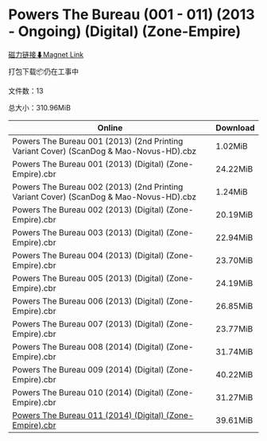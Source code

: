 # Powers The Bureau (001 - 011) (2013 - Ongoing) (Digital) (Zone-Empire)

[磁力链接⬇Magnet Link](magnet:?xt=urn:btih:f077782e3ad9cc3c8b6dc9b9ac661926d16892d6&dn=Powers%20The%20Bureau%20%28001%20-%20011%29%20%282013%20-%20Ongoing%29%20%28Digital%29%20%28Zone-Empire%29)

打包下载📦仍在工事中

文件数：13

总大小：310.96MiB

Online | Download
--- | ---
Powers The Bureau 001 (2013) (2nd Printing Variant Cover) (ScanDog & Mao-Novus-HD).cbz | 1.02MiB
Powers The Bureau 001 (2013) (Digital) (Zone-Empire).cbr | 24.22MiB
Powers The Bureau 002 (2013) (2nd Printing Variant Cover) (ScanDog & Mao-Novus-HD).cbz | 1.24MiB
Powers The Bureau 002 (2013) (Digital) (Zone-Empire).cbr | 20.19MiB
Powers The Bureau 003 (2013) (Digital) (Zone-Empire).cbr | 22.94MiB
Powers The Bureau 004 (2013) (Digital) (Zone-Empire).cbr | 23.70MiB
Powers The Bureau 005 (2013) (Digital) (Zone-Empire).cbr | 24.19MiB
Powers The Bureau 006 (2013) (Digital) (Zone-Empire).cbr | 26.85MiB
Powers The Bureau 007 (2013) (Digital) (Zone-Empire).cbr | 23.77MiB
Powers The Bureau 008 (2014) (Digital) (Zone-Empire).cbr | 31.74MiB
Powers The Bureau 009 (2014) (Digital) (Zone-Empire).cbr | 40.22MiB
Powers The Bureau 010 (2014) (Digital) (Zone-Empire).cbr | 31.27MiB
[Powers The Bureau 011 (2014) (Digital) (Zone-Empire).cbr](https://github.com/alicewish/markdown/blob/master/comic/Powers-Bureau-011-2014-Digital-Zone-Empire-cbr.md) | 39.61MiB